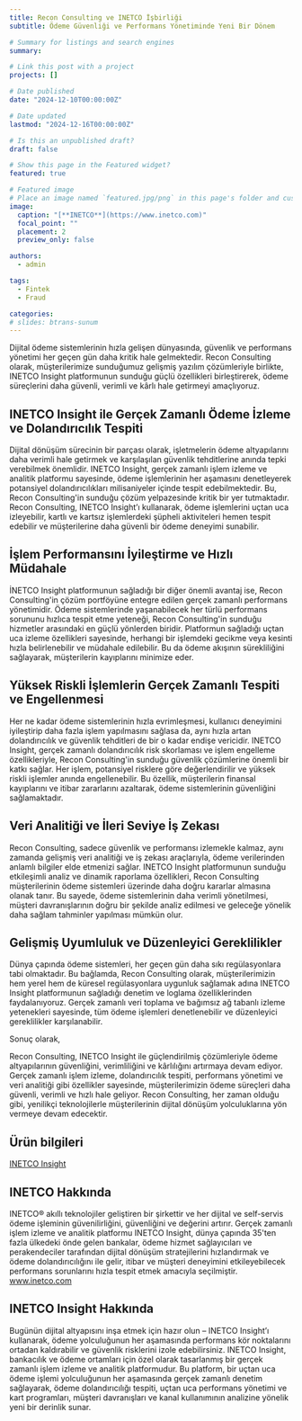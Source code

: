 ```yaml
---
title: Recon Consulting ve INETCO İşbirliği
subtitle: Ödeme Güvenliği ve Performans Yönetiminde Yeni Bir Dönem

# Summary for listings and search engines
summary:

# Link this post with a project
projects: []

# Date published
date: "2024-12-10T00:00:00Z"

# Date updated
lastmod: "2024-12-16T00:00:00Z"

# Is this an unpublished draft?
draft: false

# Show this page in the Featured widget?
featured: true

# Featured image
# Place an image named `featured.jpg/png` in this page's folder and customize its options here.
image:
  caption: "[**INETCO**](https://www.inetco.com)"
  focal_point: ""
  placement: 2
  preview_only: false

authors:
  - admin

tags:
  - Fintek
  - Fraud

categories:
# slides: btrans-sunum
---
```


Dijital ödeme sistemlerinin hızla gelişen dünyasında, güvenlik ve performans yönetimi her geçen gün daha kritik hale gelmektedir. Recon Consulting olarak, müşterilerimize sunduğumuz gelişmiş yazılım çözümleriyle birlikte, INETCO Insight platformunun sunduğu güçlü özellikleri birleştirerek, ödeme süreçlerini daha güvenli, verimli ve kârlı hale getirmeyi amaçlıyoruz.

## INETCO Insight ile Gerçek Zamanlı Ödeme İzleme ve Dolandırıcılık Tespiti

Dijital dönüşüm sürecinin bir parçası olarak, işletmelerin ödeme altyapılarını daha verimli hale getirmek ve karşılaşılan güvenlik tehditlerine anında tepki verebilmek önemlidir. INETCO Insight, gerçek zamanlı işlem izleme ve analitik platformu sayesinde, ödeme işlemlerinin her aşamasını denetleyerek potansiyel dolandırıcılıkları milisaniyeler içinde tespit edebilmektedir. Bu, Recon Consulting'in sunduğu çözüm yelpazesinde kritik bir yer tutmaktadır. Recon Consulting, INETCO Insight’ı kullanarak, ödeme işlemlerini uçtan uca izleyebilir, kartlı ve kartsız işlemlerdeki şüpheli aktiviteleri hemen tespit edebilir ve müşterilerine daha güvenli bir ödeme deneyimi sunabilir.

## İşlem Performansını İyileştirme ve Hızlı Müdahale

İNETCO Insight platformunun sağladığı bir diğer önemli avantaj ise, Recon Consulting'in çözüm portföyüne entegre edilen gerçek zamanlı performans yönetimidir. Ödeme sistemlerinde yaşanabilecek her türlü performans sorununu hızlıca tespit etme yeteneği, Recon Consulting'in sunduğu hizmetler arasındaki en güçlü yönlerden biridir. Platformun sağladığı uçtan uca izleme özellikleri sayesinde, herhangi bir işlemdeki gecikme veya kesinti hızla belirlenebilir ve müdahale edilebilir. Bu da ödeme akışının sürekliliğini sağlayarak, müşterilerin kayıplarını minimize eder.

## Yüksek Riskli İşlemlerin Gerçek Zamanlı Tespiti ve Engellenmesi

Her ne kadar ödeme sistemlerinin hızla evrimleşmesi, kullanıcı deneyimini iyileştirip daha fazla işlem yapılmasını sağlasa da, aynı hızla artan dolandırıcılık ve güvenlik tehditleri de bir o kadar endişe vericidir. INETCO Insight, gerçek zamanlı dolandırıcılık risk skorlaması ve işlem engelleme özellikleriyle, Recon Consulting'in sunduğu güvenlik çözümlerine önemli bir katkı sağlar. Her işlem, potansiyel risklere göre değerlendirilir ve yüksek riskli işlemler anında engellenebilir. Bu özellik, müşterilerin finansal kayıplarını ve itibar zararlarını azaltarak, ödeme sistemlerinin güvenliğini sağlamaktadır.

## Veri Analitiği ve İleri Seviye İş Zekası

Recon Consulting, sadece güvenlik ve performansı izlemekle kalmaz, aynı zamanda gelişmiş veri analitiği ve iş zekası araçlarıyla, ödeme verilerinden anlamlı bilgiler elde etmenizi sağlar. INETCO Insight platformunun sunduğu etkileşimli analiz ve dinamik raporlama özellikleri, Recon Consulting müşterilerinin ödeme sistemleri üzerinde daha doğru kararlar almasına olanak tanır. Bu sayede, ödeme sistemlerinin daha verimli yönetilmesi, müşteri davranışlarının doğru bir şekilde analiz edilmesi ve geleceğe yönelik daha sağlam tahminler yapılması mümkün olur.

## Gelişmiş Uyumluluk ve Düzenleyici Gereklilikler

Dünya çapında ödeme sistemleri, her geçen gün daha sıkı regülasyonlara tabi olmaktadır. Bu bağlamda, Recon Consulting olarak, müşterilerimizin hem yerel hem de küresel regülasyonlara uygunluk sağlamak adına INETCO Insight platformunun sağladığı denetim ve loglama özelliklerinden faydalanıyoruz. Gerçek zamanlı veri toplama ve bağımsız ağ tabanlı izleme yetenekleri sayesinde, tüm ödeme işlemleri denetlenebilir ve düzenleyici gereklilikler karşılanabilir.

Sonuç olarak,

Recon Consulting, INETCO Insight ile güçlendirilmiş çözümleriyle ödeme altyapılarının güvenliğini, verimliliğini ve kârlılığını artırmaya devam ediyor. Gerçek zamanlı işlem izleme, dolandırıcılık tespiti, performans yönetimi ve veri analitiği gibi özellikler sayesinde, müşterilerimizin ödeme süreçleri daha güvenli, verimli ve hızlı hale geliyor. Recon Consulting, her zaman olduğu gibi, yenilikçi teknolojilerle müşterilerinin dijital dönüşüm yolculuklarına yön vermeye devam edecektir.

## Ürün bilgileri

[INETCO Insight](/products_services/inetco_insight)

## INETCO Hakkında

INETCO® akıllı teknolojiler geliştiren bir şirkettir ve her dijital ve self-servis ödeme işleminin güvenilirliğini, güvenliğini ve değerini artırır. Gerçek zamanlı işlem izleme ve analitik platformu INETCO Insight, dünya çapında 35'ten fazla ülkedeki önde gelen bankalar, ödeme hizmet sağlayıcıları ve perakendeciler tarafından dijital dönüşüm stratejilerini hızlandırmak ve ödeme dolandırıcılığını ile gelir, itibar ve müşteri deneyimini etkileyebilecek performans sorunlarını hızla tespit etmek amacıyla seçilmiştir. www.inetco.com

## INETCO Insight Hakkında

Bugünün dijital altyapısını inşa etmek için hazır olun – INETCO Insight’ı kullanarak, ödeme yolculuğunun her aşamasında performans kör noktalarını ortadan kaldırabilir ve güvenlik risklerini izole edebilirsiniz. INETCO Insight, bankacılık ve ödeme ortamları için özel olarak tasarlanmış bir gerçek zamanlı işlem izleme ve analitik platformudur. Bu platform, bir uçtan uca ödeme işlemi yolculuğunun her aşamasında gerçek zamanlı denetim sağlayarak, ödeme dolandırıcılığı tespiti, uçtan uca performans yönetimi ve kart programları, müşteri davranışları ve kanal kullanımının analizine yönelik yeni bir derinlik sunar.
